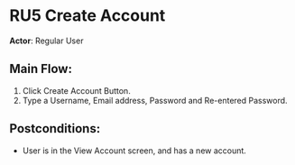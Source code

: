 # RU5 Create Account

**Actor**: Regular User

## Main Flow:

1. Click Create Account Button.
2. Type a Username, Email address, Password and Re-entered Password.

## Postconditions:

- User is in the View Account screen, and has a new account.
